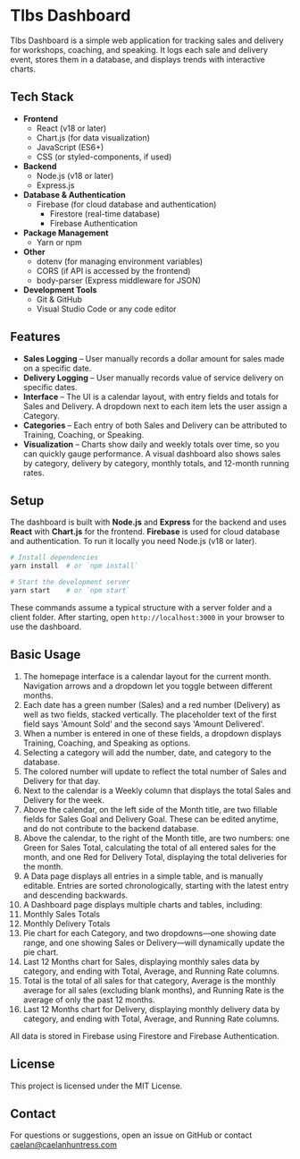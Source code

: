 # Tlbs Dashboard

Tlbs Dashboard is a simple web application for tracking sales and delivery for workshops, coaching, and speaking. It logs each sale and delivery event, stores them in a database, and displays trends with interactive charts.

## Tech Stack

- **Frontend**
  - React (v18 or later)
  - Chart.js (for data visualization)
  - JavaScript (ES6+)
  - CSS (or styled-components, if used)
- **Backend**
  - Node.js (v18 or later)
  - Express.js
- **Database & Authentication**
  - Firebase (for cloud database and authentication)
    - Firestore (real-time database)
    - Firebase Authentication
- **Package Management**
  - Yarn or npm
- **Other**
  - dotenv (for managing environment variables)
  - CORS (if API is accessed by the frontend)
  - body-parser (Express middleware for JSON)
- **Development Tools**
  - Git & GitHub
  - Visual Studio Code or any code editor

## Features

- **Sales Logging** – User manually records a dollar amount for sales made on a specific date.
- **Delivery Logging** – User manually records value of service delivery on specific dates.
- **Interface** – The UI is a calendar layout, with entry fields and totals for Sales and Delivery. A dropdown next to each item lets the user assign a Category.
- **Categories** – Each entry of both Sales and Delivery can be attributed to Training, Coaching, or Speaking.
- **Visualization** – Charts show daily and weekly totals over time, so you can quickly gauge performance. A visual dashboard also shows sales by category, delivery by category, monthly totals, and 12-month running rates.

## Setup

The dashboard is built with **Node.js** and **Express** for the backend and uses **React** with **Chart.js** for the frontend. **Firebase** is used for cloud database and authentication. To run it locally you need Node.js (v18 or later).

```bash
# Install dependencies
yarn install  # or `npm install`

# Start the development server
yarn start    # or `npm start`
```

These commands assume a typical structure with a server folder and a client folder. After starting, open `http://localhost:3000` in your browser to use the dashboard.

## Basic Usage

1. The homepage interface is a calendar layout for the current month. Navigation arrows and a dropdown let you toggle between different months.
2. Each date has a green number (Sales) and a red number (Delivery) as well as two fields, stacked vertically. The placeholder text of the first field says 'Amount Sold' and the second says 'Amount Delivered'.
3. When a number is entered in one of these fields, a dropdown displays Training, Coaching, and Speaking as options.
4. Selecting a category will add the number, date, and category to the database.
5. The colored number will update to reflect the total number of Sales and Delivery for that day.
6. Next to the calendar is a Weekly column that displays the total Sales and Delivery for the week.
7. Above the calendar, on the left side of the Month title, are two fillable fields for Sales Goal and Delivery Goal. These can be edited anytime, and do not contribute to the backend database.
8. Above the calendar, to the right of the Month title, are two numbers: one Green for Sales Total, calculating the total of all entered sales for the month, and one Red for Delivery Total, displaying the total deliveries for the month.
9. A Data page displays all entries in a simple table, and is manually editable. Entries are sorted chronologically, starting with the latest entry and descending backwards.
10. A Dashboard page displays multiple charts and tables, including:
11. Monthly Sales Totals
12. Monthly Delivery Totals
13. Pie chart for each Category, and two dropdowns—one showing date range, and one showing Sales or Delivery—will dynamically update the pie chart.
14. Last 12 Months chart for Sales, displaying monthly sales data by category, and ending with Total, Average, and Running Rate columns.
15. Total is the total of all sales for that category, Average is the monthly average for all sales (excluding blank months), and Running Rate is the average of only the past 12 months.
16. Last 12 Months chart for Delivery, displaying monthly delivery data by category, and ending with Total, Average, and Running Rate columns.

All data is stored in Firebase using Firestore and Firebase Authentication.

## License

This project is licensed under the MIT License.

## Contact

For questions or suggestions, open an issue on GitHub or contact caelan@caelanhuntress.com
